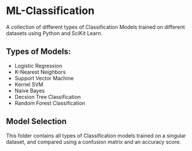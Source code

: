 # ML-Classification
A collection of different types of Classification Models trained on different datasets using Python and SciKit Learn. 

## Types of Models:
* Logistic Regression
* K-Nearest Neighbors
* Support Vector Machine
* Kernel SVM
* Naive Bayes
* Decsion Tree Classification
* Random Forest Classification

## Model Selection
This folder contains all types of Classification models trained on a singular dataset, and compared using a confusion matrix and an accuracy score. 
